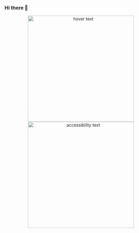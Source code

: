 ### Hi there 👋
<p align="center">
  <img src="your_relative_path_here" width="350" title="hover text">
  <img src="https://user-images.githubusercontent.com/65633642/162781359-6aa49ff0-541d-450d-8d9a-abb5ed3b99d2.png/" width="350" alt="accessibility text">
</p>


<!--
**Caliman1111/Caliman1111** is a ✨ _special_ ✨ repository because its `README.md` (this file) appears on your GitHub profile.

Here are some ideas to get you started:

- 🔭 I’m currently working on ...
- 🌱 I’m currently learning ...
- 👯 I’m looking to collaborate on ...
- 🤔 I’m looking for help with ...
- 💬 Ask me about ...
- 📫 How to reach me: ...
- 😄 Pronouns: ...
- ⚡ Fun fact: ...
-
